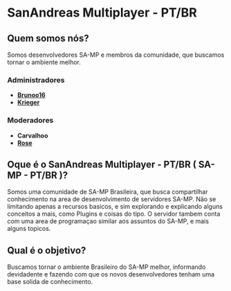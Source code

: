 # SanAndreas Multiplayer - PT/BR

## Quem somos nós?
 Somos desenvolvedores SA-MP e membros da comunidade, que buscamos tornar o ambiente melhor.

### **Administradores**
- **[Brunoo16](https://github.com/Brunoo16)**
- **[Krieger](https://github.com/KriegerDev)**
### **Moderadores**
- **Carvalhoo**
- **[Rose](https://github.com/IamNotRose)**

## Oque é o SanAndreas Multiplayer - PT/BR ( SA-MP - PT/BR )?
 Somos uma comunidade de SA-MP Brasileira, que busca compartilhar conhecimento na area de desenvolvimento de servidores SA-MP. Não se limitando apenas a recursos basicos, e sim explorando e explicando alguns conceitos a mais, como Plugins e coisas do tipo. O servidor tambem conta com uma area de programaçao similar aos assuntos do SA-MP, e mais alguns topicos.

## Qual é o objetivo?
 Buscamos tornar o ambiente Brasileiro do SA-MP melhor, informando devidadente e fazendo com que os novos desenvolvedores tenham uma base solida de conhecimento.

<!--

**Here are some ideas to get you started:**

🙋‍♀️ A short introduction - what is your organization all about?
🌈 Contribution guidelines - how can the community get involved?
👩‍💻 Useful resources - where can the community find your docs? Is there anything else the community should know?
🍿 Fun facts - what does your team eat for breakfast?
🧙 Remember, you can do mighty things with the power of [Markdown](https://docs.github.com/github/writing-on-github/getting-started-with-writing-and-formatting-on-github/basic-writing-and-formatting-syntax)
-->
